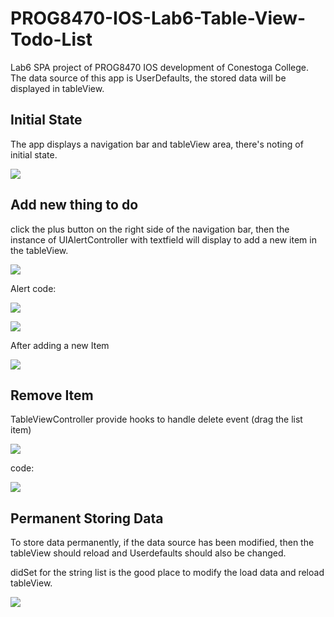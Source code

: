 # PROG8470-IOS-Lab6-Table-View-Todo-List

Lab6 SPA project of PROG8470 IOS development of Conestoga College. The data source of this app is UserDefaults, the stored data will be displayed in tableView.

## Initial State

The app displays a navigation bar and tableView area, there's noting of initial state.

![](doc/images/2023-07-14-14-32-44-image.png)

## Add new thing to do

click the plus button on the right side of the navigation bar, then the instance of  UIAlertController with textfield will display to add a new item in the tableView.

![](doc/images/2023-07-14-14-36-38-image.png)

Alert code: 

![](doc/images/2023-07-14-14-37-50-image.png)

![](doc/images/2023-07-14-14-39-04-image.png)

After adding a new Item

![](doc/images/2023-07-14-14-40-08-image.png)

## Remove Item

TableViewController provide hooks to handle delete event (drag the list item)

![](doc/images/2023-07-14-14-50-06-image.png)

code:

![](doc/images/2023-07-14-14-43-05-image.png)

## Permanent Storing Data

To store data permanently, if the data source has been modified, then the tableView should reload and Userdefaults should also be changed.

didSet for the string list is the good place to modify the load data and reload tableView.

![](doc/images/2023-07-14-14-46-45-image.png)
